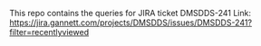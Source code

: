 This repo contains the queries for JIRA ticket DMSDDS-241
Link: https://jira.gannett.com/projects/DMSDDS/issues/DMSDDS-241?filter=recentlyviewed
